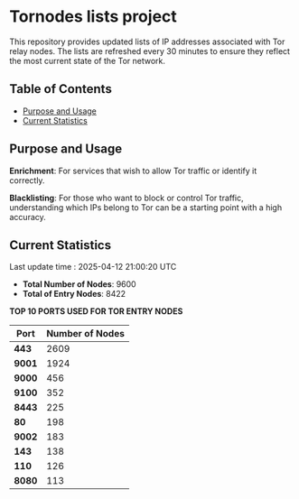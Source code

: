 # Tornodes lists project

This repository provides updated lists of IP addresses associated with Tor relay nodes. The lists are refreshed every 30 minutes to ensure they reflect the most current state of the Tor network.

## Table of Contents

- [Purpose and Usage](#purpose-and-usage)
- [Current Statistics](#current-statistics)


## Purpose and Usage

**Enrichment**: For services that wish to allow Tor traffic or identify it correctly.

**Blacklisting**: For those who want to block or control Tor traffic, understanding which IPs belong to Tor can be a starting point with a high accuracy.

## Current Statistics

Last update time : 2025-04-12 21:00:20 UTC

- **Total Number of Nodes**: 9600
- **Total of Entry Nodes**: 8422

**TOP 10 PORTS USED FOR TOR ENTRY NODES**

| **Port** | **Number of Nodes** |
|------|-----------------|
| **443**   | 2609  |
| **9001**   | 1924  |
| **9000**   | 456  |
| **9100**   | 352  |
| **8443**   | 225  |
| **80**   | 198  |
| **9002**   | 183  |
| **143**   | 138  |
| **110**   | 126  |
| **8080**   | 113  |

